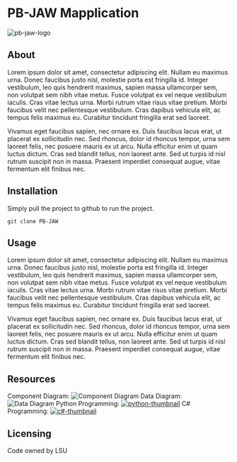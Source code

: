 # PB-JAW Mapplication 
![pb-jaw-logo](https://user-images.githubusercontent.com/65536687/112228266-0adb5600-8bff-11eb-8b80-9d01e106414b.jpeg)

## About
Lorem ipsum dolor sit amet, consectetur adipiscing elit. Nullam eu maximus urna. Donec faucibus justo nisl, molestie porta est fringilla id. Integer vestibulum, leo quis hendrerit maximus, sapien massa ullamcorper sem, non volutpat sem nibh vitae metus. Fusce volutpat ex vel neque vestibulum iaculis. Cras vitae lectus urna. Morbi rutrum vitae risus vitae pretium. Morbi faucibus velit nec pellentesque vestibulum. Cras dapibus vehicula elit, ac tempus felis maximus eu. Curabitur tincidunt fringilla erat sed laoreet.

Vivamus eget faucibus sapien, nec ornare ex. Duis faucibus lacus erat, ut placerat ex sollicitudin nec. Sed rhoncus, dolor id rhoncus tempor, urna sem laoreet felis, nec posuere mauris ex ut arcu. Nulla efficitur enim ut quam luctus dictum. Cras sed blandit tellus, non laoreet ante. Sed ut turpis id nisl rutrum suscipit non in massa. Praesent imperdiet consequat augue, vitae fermentum elit finibus nec.


## Installation

Simply pull the project to github to run the project.
```shell
git clone PB-JAW
```

## Usage
Lorem ipsum dolor sit amet, consectetur adipiscing elit. Nullam eu maximus urna. Donec faucibus justo nisl, molestie porta est fringilla id. Integer vestibulum, leo quis hendrerit maximus, sapien massa ullamcorper sem, non volutpat sem nibh vitae metus. Fusce volutpat ex vel neque vestibulum iaculis. Cras vitae lectus urna. Morbi rutrum vitae risus vitae pretium. Morbi faucibus velit nec pellentesque vestibulum. Cras dapibus vehicula elit, ac tempus felis maximus eu. Curabitur tincidunt fringilla erat sed laoreet.

Vivamus eget faucibus sapien, nec ornare ex. Duis faucibus lacus erat, ut placerat ex sollicitudin nec. Sed rhoncus, dolor id rhoncus tempor, urna sem laoreet felis, nec posuere mauris ex ut arcu. Nulla efficitur enim ut quam luctus dictum. Cras sed blandit tellus, non laoreet ante. Sed ut turpis id nisl rutrum suscipit non in massa. Praesent imperdiet consequat augue, vitae fermentum elit finibus nec.


## Resources

Component Diagram:
![Component Diagram](https://user-images.githubusercontent.com/65536687/107862702-0b204e80-6e14-11eb-99cd-13065d9a46b5.png)
Data Diagram:
![Data Diagram](https://user-images.githubusercontent.com/65536687/107862902-c2699500-6e15-11eb-8115-d41f18df15e0.png)
Python Programming:
[![python-thumbnail](https://user-images.githubusercontent.com/65536687/108138305-52604680-7083-11eb-87e0-a01c52ac8bc9.png)](https://www.youtube.com/watch?v=dO3YAqn9B8Q)
C# Programming:
[![c#-thumbnail](https://user-images.githubusercontent.com/65536687/108457941-28e91b80-7239-11eb-94bc-d99244a7a439.png)](https://www.youtube.com/watch?v=0dxVNwHT8Rg)


## Licensing
Code owned by LSU



